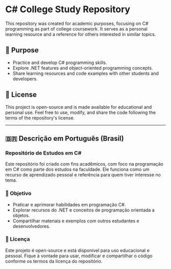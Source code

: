 # C# College Study Repository

This repository was created for academic purposes, focusing on C# programming as part of college coursework. It serves as a personal learning resource and a reference for others interested in similar topics.

## 🎯 Purpose

- Practice and develop C# programming skills.
- Explore .NET features and object-oriented programming concepts.
- Share learning resources and code examples with other students and developers.

## 📜 License

This project is open-source and is made available for educational and personal use. Feel free to use, modify, and share the code following the terms of the repository's license.

---

## 🇧🇷 Descrição em Português (Brasil)

### Repositório de Estudos em C#

Este repositório foi criado com fins acadêmicos, com foco na programação em C# como parte dos estudos na faculdade. Ele funciona como um recurso de aprendizado pessoal e referência para quem tiver interesse no tema.

### 🎯 Objetivo

- Praticar e aprimorar habilidades em programação C#.
- Explorar recursos do .NET e conceitos de programação orientada a objetos.
- Compartilhar materiais e exemplos com outros estudantes e desenvolvedores.

### 📜 Licença

Este projeto é open-source e está disponível para uso educacional e pessoal. Fique à vontade para usar, modificar e compartilhar o código conforme os termos da licença do repositório.
